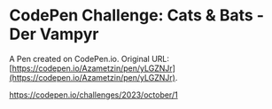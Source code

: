 # CodePen Challenge: Cats & Bats - Der Vampyr

A Pen created on CodePen.io. Original URL: [https://codepen.io/Azametzin/pen/yLGZNJr](https://codepen.io/Azametzin/pen/yLGZNJr).

https://codepen.io/challenges/2023/october/1